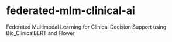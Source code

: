 # federated-mlm-clinical-ai
Federated Multimodal Learning for Clinical Decision Support using Bio_ClinicalBERT and Flower
